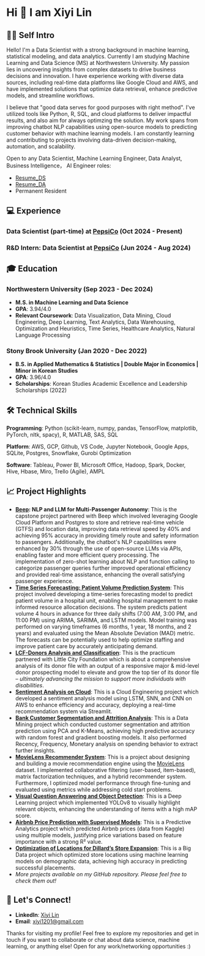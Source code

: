 # Hi 👋 I am Xiyi Lin

## 👩‍💻 Self Intro
Hello! I'm a Data Scientist with a strong background in machine learning, statistical modeling, and data analytics. Currently I am studying Machine Learning and Data Science (MS) at Northwestern University. My passion lies in uncovering insights from complex datasets to drive business decisions and innovation. I have experience working with diverse data sources, including real-time data platforms like Google Cloud and AWS, and have implemented solutions that optimize data retrieval, enhance predictive models, and streamline workflows.

I believe that "good data serves for good purposes with right method". I've utilized tools like Python, R, SQL, and cloud platforms to deliver impactful results, and also aim for always optimzing the solution. My work spans from improving chatbot NLP capabilities using open-source models to predicting customer behavior with machine learning models. I am constantly learning and contributing to projects involving data-driven decision-making, automation, and scalability.

Open to any Data Scientist, Machine Learning Engineer, Data Analyst, Business Intelligence， AI Engineer roles:

- [Resume_DS](https://drive.google.com/file/d/1q16Um9Q1TLHdHeMhCcNcxcGDo4Fdkloo/view?usp=sharing)
- [Resume_DA](https://drive.google.com/file/d/1BbMO0TGJXyD1xB9KJo2g-EzOSyBHVQqF/view?usp=sharing)
- Permanent Resident

## 💻 Experience

### Data Scientist (part-time) at [PepsiCo](https://www.pepsico.com) (Oct 2024 - Present)

### R&D Intern: Data Scientist at [PepsiCo](https://www.pepsico.com) (Jun 2024 - Aug 2024)

## 🎓 Education

### Northwestern University (Sep 2023 - Dec 2024)
- **M.S. in Machine Learning and Data Science** 
- **GPA**: 3.94/4.0
- **Relevant Coursework**: Data Visualization, Data Mining, Cloud Engineering, Deep Learning, Text Analytics, Data Warehousing,
Optimization and Heuristics, Time Series, Healthcare Analytics, Natural Language Processing

### Stony Brook University (Jan 2020 - Dec 2022)
- **B.S. in Applied Mathematics & Statistics | Double Major in Economics | Minor in Korean Studies** 
- **GPA**: 3.96/4.0
- **Scholarships**: Korean Studies Academic Excellence and Leadership Scholarships (2022)

## 🛠️ Technical Skills

**Programming**: Python (scikit-learn, numpy, pandas, TensorFlow, matplotlib, PyTorch, nltk, spacy), R, MATLAB, SAS, SQL  

**Platform**: AWS, GCP, Github, VS Code, Jupyter Notebook, Google Apps, SQLite, Postgres, Snowflake, Gurobi Optimization

**Software**: Tableau, Power BI, Microsoft Office, Hadoop, Spark, Docker, Hive, Hbase, Miro, Trello (Agile), AMPL

## 📈 Project Highlights
- **[Beep](https://ridebeep.com): NLP and LLM for Multi-Passenger Autonomy**: This is the capstone project partnered with Beep which involved leveraging Google Cloud Platform and Postgres to store and retrieve real-time vehicle (GTFS) and location data, improving data retrieval speed by 40% and achieving 95% accuracy in providing timely route and safety information to passengers. Additionally, the chatbot's NLP capabilities were enhanced by 30% through the use of open-source LLMs via APIs, enabling faster and more efficient query processing. The implementation of zero-shot learning about NLP and function calling to categorize passenger queries further improved operational efficiency and provided real-time assistance, enhancing the overall satisfying passenger experience.
- **[Time Series Forecasting: Patient Volume Prediction System](https://github.com/xiyi1201/Time-Series-Forecasting-Patient-Volume-Prediction-System)**: This project involved developing a time-series forecasting model to predict patient volume in a hospital unit, enabling hospital management to make informed resource allocation decisions. The system predicts patient volume 4 hours in advance for three daily shifts (7:00 AM, 3:00 PM, and 11:00 PM) using ARIMA, SARIMA, and LSTM models. Model training was performed on varying timeframes (6 months, 1 year, 18 months, and 2 years) and evaluated using the Mean Absolute Deviation (MAD) metric. The forecasts can be potentially used to help optimize staffing and improve patient care by accurately anticipating demand. 
- **[LCF-Donors Analysis and Classification](https://github.com/xiyi1201/LCF-Donors-Analysis-and-Classification)**: This is the practicum partnered with Little City Foundation which is about a comprehensive analysis of its donor file with an output of a responsive major & mid-level donor prospecting model to elevate and grow the top tier of its donor file – *ultimately advancing the mission to support more individuals with disabilities*.
- **[Sentiment Analysis on Cloud](https://github.com/xiyi1201/Sentiment-Analysis-on-Cloud)**: This is a Cloud Engineering project which developed a sentiment analysis model using LSTM, SNN, and CNN on AWS to enhance efficiency and accuracy, deploying a real-time recommendation system via Streamlit.
- **[Bank Customer Segmentation and Attrition Analysis](https://github.com/xiyi1201/Bank-Customer-Segmentation-and-Attrition-Analysis)**: This is a Data Mining project which conducted customer segmentation and attrition prediction using PCA and K-Means, achieving high predictive accuracy with random forest and gradient boosting models. It also performed Recency, Frequency, Monetary analysis on spending behavior to extract further insights.  
- **[MovieLens Recommender System](https://github.com/xiyi1201/MovieLens-Recommender-System)**: This is a project about designing and building a movie recommendation engine using the [MovieLens](https://grouplens.org/datasets/movielens/100k/) dataset. I implemented collaborative filtering (user-based, item-based), matrix factorization techniques, and a hybrid recommender system. Furthermore, I optimized model performance through fine-tuning and evaluated using metrics while addressing cold start problems.
- **[Visual Question Answering and Object Detection](https://github.com/xiyi1201/Visual-Question-Answering-and-Object-Detection)**: This is a Deep Learning project which implemented YOLOv8 to visually highlight relevant objects, enhancing the understanding of items with a high mAP score.
- **[Airbnb Price Prediction with Supervised Models](https://github.com/xiyi1201/Airbnb-Price-Prediction-with-Supervised-Models)**: This is a Predictive Analytics project which predicted Airbnb prices (data from Kaggle) using multiple models, justifying price variations based on feature importance with a strong R² value.
- **[Optimization of Locations for Dillard’s Store Expansion](https://github.com/xiyi1201/Optimization-of-Locations-for-Dillards-Store-Expansion)**: This is a Big Data project which optimized store locations using machine learning models on demographic data, achieving high accuracy in predicting successful placements.
- *More projects available on my GitHub repository. Please feel free to check them out!*

## 💬 Let's Connect!
- **LinkedIn**: [Xiyi Lin](http://www.linkedin.com/in/xiyi-lin)
- **Email**: xiyi1201@gmail.com

Thanks for visiting my profile! Feel free to explore my repositories and get in touch if you want to collaborate or chat about data science, machine learning, or anything else! Open for any work/networking opportunities :)
